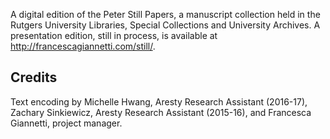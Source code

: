 A digital edition of the Peter Still Papers, a manuscript collection held in the Rutgers University Libraries, Special Collections and University Archives. A presentation edition, still in process, is available at <http://francescagiannetti.com/still/>.

## Credits

Text encoding by Michelle Hwang, Aresty Research Assistant (2016-17), Zachary Sinkiewicz, Aresty Research Assistant (2015-16), and Francesca Giannetti, project manager. 
